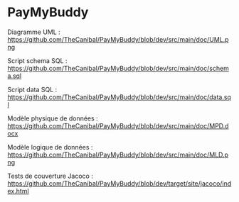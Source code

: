 # PayMyBuddy

Diagramme UML : https://github.com/TheCanibal/PayMyBuddy/blob/dev/src/main/doc/UML.png

Script schema SQL : https://github.com/TheCanibal/PayMyBuddy/blob/dev/src/main/doc/schema.sql

Script data SQL : https://github.com/TheCanibal/PayMyBuddy/blob/dev/src/main/doc/data.sql

Modèle physique de données : https://github.com/TheCanibal/PayMyBuddy/blob/dev/src/main/doc/MPD.docx

Modèle logique de données : https://github.com/TheCanibal/PayMyBuddy/blob/dev/src/main/doc/MLD.png

Tests de couverture Jacoco : https://github.com/TheCanibal/PayMyBuddy/blob/dev/target/site/jacoco/index.html

